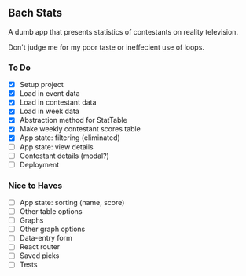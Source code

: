 ## Bach Stats
A dumb app that presents statistics of contestants on reality television.

Don't judge me for my poor taste or ineffecient use of loops.

### To Do
- [x] Setup project
- [x] Load in event data
- [x] Load in contestant data
- [x] Load in week data
- [x] Abstraction method for StatTable
- [x] Make weekly contestant scores table
- [x] App state: filtering (eliminated)
- [ ] App state: view details
- [ ] Contestant details (modal?)
- [ ] Deployment

### Nice to Haves
- [ ] App state: sorting (name, score)
- [ ] Other table options
- [ ] Graphs
- [ ] Other graph options
- [ ] Data-entry form
- [ ] React router
- [ ] Saved picks
- [ ] Tests
